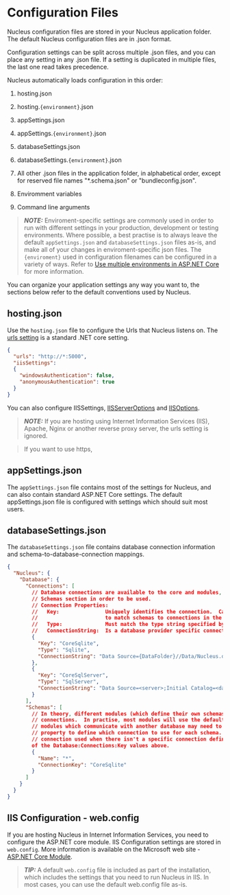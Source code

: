 # Configuration Files 
Nucleus configuration files are stored in your Nucleus application folder.  The default Nucleus configuration files are in .json format.

Configuration settings can be split across multiple .json files, and you can place any setting in any .json file.  If a setting is duplicated in
multiple files, the last one read takes precedence.

Nucleus automatically loads configuration in this order:

1. hosting.json
2. hosting.`{environment}`.json
3. appSettings.json
4. appSettings.`{environment}`.json
5. databaseSettings.json
6. databaseSettings.`{environment}`.json

7. All other .json files in the application folder, in alphabetical order, except for reserved file names "*.schema.json" or "bundleconfig.json".

8. Enviromment variables
9. Command line arguments

> **_NOTE:_**    Enviroment-specific settings are commonly used in order to run with different settings in your production, development or testing 
> environments.  Where possible, a best practise is to always leave the default `appSettings.json` and `databaseSettings.json` files as-is, and make all of your changes
> in enviroment-specific json files.
> The `{enviroment}` used in configuration filenames can be configured in a variety of ways.
> Refer to [Use multiple environments in ASP.NET Core](https://docs.microsoft.com/en-us/aspnet/core/fundamentals/environments) for more information.

You can organize your application settings any way you want to, the sections below refer to the default conventions used by Nucleus.

## hosting.json
Use the `hosting.json` file to configure the Urls that Nucleus listens on.  The [urls setting](https://andrewlock.net/5-ways-to-set-the-urls-for-an-aspnetcore-app/) is a standard .NET core setting.

```json
{
  "urls": "http://*:5000", 
  "iisSettings": 
  {
    "windowsAuthentication": false,
    "anonymousAuthentication": true
  }
}
```

You can also configure IISSettings, [IISServerOptions](https://docs.microsoft.com/en-us/dotnet/api/microsoft.aspnetcore.builder.iisserveroptions) 
and [IISOptions](https://docs.microsoft.com/en-us/dotnet/api/microsoft.aspnetcore.builder.iisoptions).

> **_NOTE:_**    If you are hosting using Internet Information Services (IIS), Apache, Nginx or another reverse proxy server, the urls setting is ignored.

> If you want to use https, 

## appSettings.json 
The `appSettings.json` file contains most of the settings for Nucleus, and can also contain standard ASP.NET Core settings.  The default appSettings.json
file is configured with settings which should suit most users.

## databaseSettings.json
The `databaseSettings.json` file contains database connection information and schema-to-database-connection mappings.

```json
{
  "Nucleus": {
    "Database": {
      "Connections": [
        // Database connections are available to the core and modules, but must be configured in the 
        // Schemas section in order to be used.
        // Connection Properties:
        //   Key:               Uniquely identifies the connection.  Can be any value.  This value is used 
        //                      to match schemas to connections in the Schemas section.
        //   Type:              Must match the type string specified by the Nucleus database provider.
        //   ConnectionString:  Is a database provider specific connection string.
        {
          "Key": "CoreSqlite",
          "Type": "Sqlite",
          "ConnectionString": "Data Source={DataFolder}//Data/Nucleus.db"
        },
        {
          "Key": "CoreSqlServer",
          "Type": "SqlServer",
          "ConnectionString": "Data Source=<server>;Initial Catalog=<database>;User ID=<username>;Password=<password>"
        }
      ],
      "Schemas": [
        // In theory, different modules (which define their own schemas) can use different database 
        // connections.  In practise, most modules will use the default connection, which has the name "*".  Enterprise 
        // modules which communicate with another database may need to use their own connection.  Use the Name 
        // property to define which connection to use for each schema.  The special schema name "*" is the default 
        // connection used when there isn't a specific connection defined for a schema.  ConnectionKey must match one 
        of the Database:Connections:Key values above.
        {
          "Name": "*",
          "ConnectionKey": "CoreSqlite"
        }
      ]
    }
  }
}
```

## IIS Configuration - web.config
If you are hosting Nucleus in Internet Information Services, you need to configure the ASP.NET core module.  IIS Configuration settings are stored in `web.config`.
More information is available on the Microsoft web site - [ASP.NET Core Module](https://docs.microsoft.com/en-us/aspnet/core/host-and-deploy/aspnet-core-module).

> **_TIP:_**    A default `web.config` file is included as part of the installation, which includes the settings that you need to run Nucleus in IIS.  In
most cases, you can use the default web.config file as-is.
